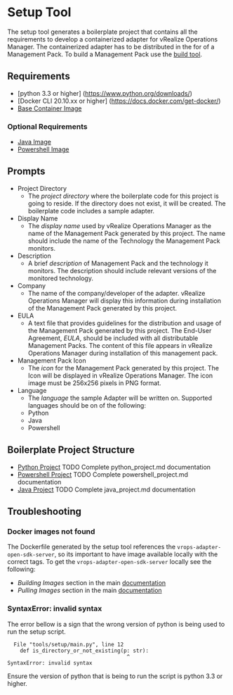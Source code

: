 # Setup Tool
The setup tool generates a boilerplate project that contains all the requirements to develop a containerized adapter for vRealize Operations Manager. The containerized adapter has to be distributed in the for of a Management Pack. To build a Management Pack use the [build tool](../build/README.md).

## Requirements
- [python 3.3 or higher] (https://www.python.org/downloads/)
- [Docker CLI 20.10.xx or higher] (https://docs.docker.com/get-docker/)
- [Base Container Image](https://harbor-repo.vmware.com/harbor/projects/1067689/repositories/vrops-adapter-open-sdk-server)

### Optional Requirements
- [Java Image](https://harbor-repo.vmware.com/harbor/projects/1067689/repositories/vrops-adapter-open-sdk-server/artifacts/sha256:1520f9a97fa32b34ccce6d9ad03cf4853edb8ec8b54d388a97f75197488e5b8f)
- [Powershell Image](https://harbor-repo.vmware.com/harbor/projects/1067689/repositories/vrops-adapter-open-sdk-server/artifacts/sha256:7290c2d23242620641cb162378e641f23d096b0d3339b466980f64217237b9b5)

## Prompts
- Project Directory
   - The _project directory_ where the boilerplate code for this project is going to reside. If the directory does not exist, it will be created. The boilerplate code includes a sample adapter.
- Display Name
   - The _display name_ used by vRealize Operations Manager as the name of the Management Pack generated by this project. The name should include the name of the Technology the Management Pack monitors.
- Description
   - A brief _description_ of Management Pack and the technology it monitors. The description should include relevant versions of the monitored technology.
- Company
   - The name of the company/developer of the adapter. vRealize Operations Manager will display this information during installation of the  Management Pack generated by this project.
- EULA
   - A text file that provides guidelines for the distribution and usage of the Management Pack generated by this project. The End-User Agreement, _EULA_, should be included with all distributable Management Packs. The content of this file appears in vRealize Operations Manager during installation of this management pack.
- Management Pack Icon
   - The _icon_ for the Management Pack generated by this project. The Icon will be displayed in vRealize Operations Manager. The icon image must be 256x256 pixels in PNG format.
- Language
   - The _language_ the sample Adapter will be written on. Supported languages should be on of the following:
	- Python
	- Java
	- Powershell

## Boilerplate Project Structure
- [Python Project](python_project.md) TODO Complete python_project.md documentation
- [Powershell Project](powershell_project.md) TODO Complete powershell_project.md documentation
- [Java Project](java_project.md) TODO Complete java_project.md documentation

## Troubleshooting

### Docker images not found

The Dockerfile generated by the setup tool references the `vrops-adapter-open-sdk-server`, so its important to have image available locally with the correct tags. To get the `vrops-adapter-open-sdk-server` locally  see the following:

   - _Building Images_ section in the main [documentation](../../README.md)
   - _Pulling Images_ section in the main [documentation](../../README.md)

### SyntaxError: invalid syntax
The error bellow is a sign that the wrong version of python is being used to run the setup script.
```
  File "tools/setup/main.py", line 12
    def is_directory_or_not_existing(p: str):
                                      ^
SyntaxError: invalid syntax
```

Ensure the version of python that is being to run the script is python 3.3 or higher.
